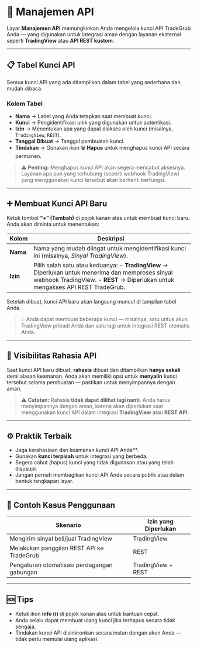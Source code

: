 # 🔑 Manajemen API

Layar **Manajemen API** memungkinkan Anda mengelola kunci API TradeGrub Anda — yang digunakan untuk integrasi aman dengan layanan eksternal seperti **TradingView** atau **API REST kustom**.

---

## 📋 Tabel Kunci API

Semua kunci API yang ada ditampilkan dalam tabel yang sederhana dan mudah dibaca.

### Kolom Tabel
- **Nama** → Label yang Anda tetapkan saat membuat kunci.
- **Kunci** → Pengidentifikasi unik yang digunakan untuk autentikasi.
- **Izin** → Menentukan apa yang dapat diakses oleh kunci (misalnya, `TradingView`, `REST`).
- **Tanggal Dibuat** → Tanggal pembuatan kunci.
- **Tindakan** → Gunakan ikon 🗑️ **Hapus** untuk menghapus kunci API secara permanen.

> ⚠️ **Penting:** Menghapus kunci API akan segera mencabut aksesnya.
> Layanan apa pun yang terhubung (seperti webhook TradingView) yang menggunakan kunci tersebut akan berhenti berfungsi.

---

## ➕ Membuat Kunci API Baru

Ketuk tombol **“+” (Tambah)** di pojok kanan atas untuk membuat kunci baru.
Anda akan diminta untuk menentukan:

| Kolom | Deskripsi |
|--------|--------------|
| **Nama** | Nama yang mudah diingat untuk mengidentifikasi kunci ini (misalnya, *Sinyal TradingView*). |
| **Izin** | Pilih salah satu atau keduanya: - **TradingView** → Diperlukan untuk menerima dan memproses sinyal webhook TradingView. - **REST** → Diperlukan untuk mengakses API REST TradeGrub. |

Setelah dibuat, kunci API baru akan langsung muncul di tampilan tabel Anda.

> 💡 Anda dapat membuat beberapa kunci — misalnya, satu untuk akun TradingView pribadi Anda dan satu lagi untuk integrasi REST otomatis Anda.

---

## 🔐 Visibilitas Rahasia API

Saat kunci API baru dibuat, **rahasia** dibuat dan ditampilkan **hanya sekali** demi alasan keamanan.
Anda akan memiliki opsi untuk **menyalin** kunci tersebut selama pembuatan — pastikan untuk menyimpannya dengan aman.

> ⚠️ **Catatan:** 
> Rahasia **tidak dapat dilihat lagi nanti**.
> Anda harus menyimpannya dengan aman, karena akan diperlukan saat menggunakan kunci API dalam integrasi **TradingView** atau **REST API**.

---

## ⚙️ Praktik Terbaik

- Jaga kerahasiaan dan keamanan kunci API Anda**.
- Gunakan **kunci terpisah** untuk integrasi yang berbeda.
- Segera cabut (hapus) kunci yang tidak digunakan atau yang telah disusupi.
- Jangan pernah membagikan kunci API Anda secara publik atau dalam bentuk tangkapan layar.

---

## 🧩 Contoh Kasus Penggunaan

| Skenario | Izin yang Diperlukan |
|-----------|---------------------|
| Mengirim sinyal beli/jual TradingView | TradingView |
| Melakukan panggilan REST API ke TradeGrub | REST |
| Pengaturan otomatisasi perdagangan gabungan | TradingView + REST |

---

## 🆘 Tips
- Ketuk ikon **info (ℹ️)** di pojok kanan atas untuk bantuan cepat.
- Anda selalu dapat membuat ulang kunci jika terhapus secara tidak sengaja.
- Tindakan kunci API disinkronkan secara instan dengan akun Anda — tidak perlu memulai ulang aplikasi.

